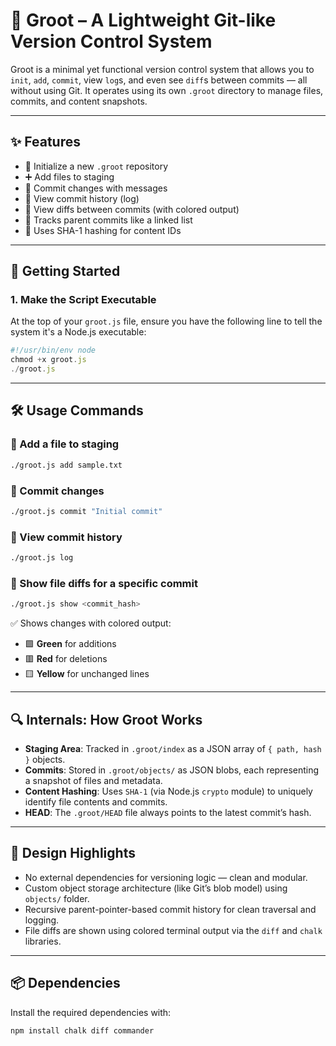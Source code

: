 # 🌱 Groot – A Lightweight Git-like Version Control System

Groot is a minimal yet functional version control system that allows you to `init`, `add`, `commit`, view `log`s, and even see `diff`s between commits — all without using Git. It operates using its own `.groot` directory to manage files, commits, and content snapshots.

---

## ✨ Features

- 🔧 Initialize a new `.groot` repository
- ➕ Add files to staging
- 📝 Commit changes with messages
- 🧾 View commit history (log)
- 🧩 View diffs between commits (with colored output)
- 🛑 Tracks parent commits like a linked list
- 🔐 Uses SHA-1 hashing for content IDs

---

## 🚀 Getting Started

### 1. Make the Script Executable

At the top of your `groot.js` file, ensure you have the following line to tell the system it's a Node.js executable:

```js
#!/usr/bin/env node
chmod +x groot.js
./groot.js
```

---

## 🛠️ Usage Commands

### 🔹 Add a file to staging

```bash
./groot.js add sample.txt
```

### 🔹 Commit changes

```bash
./groot.js commit "Initial commit"
```

### 🔹 View commit history
```bash
./groot.js log
```

### 🔹 Show file diffs for a specific commit


```bash
./groot.js show <commit_hash>
```

✅ Shows changes with colored output:

- 🟩 **Green** for additions  
- 🟥 **Red** for deletions  
- 🟨 **Yellow** for unchanged lines


---

## 🔍 Internals: How Groot Works

- **Staging Area**: Tracked in `.groot/index` as a JSON array of `{ path, hash }` objects.
- **Commits**: Stored in `.groot/objects/` as JSON blobs, each representing a snapshot of files and metadata.
- **Content Hashing**: Uses `SHA-1` (via Node.js `crypto` module) to uniquely identify file contents and commits.
- **HEAD**: The `.groot/HEAD` file always points to the latest commit’s hash.

---

## 🧠 Design Highlights

- No external dependencies for versioning logic — clean and modular.
- Custom object storage architecture (like Git’s blob model) using `objects/` folder.
- Recursive parent-pointer-based commit history for clean traversal and logging.
- File diffs are shown using colored terminal output via the `diff` and `chalk` libraries.

---

## 📦 Dependencies

Install the required dependencies with:

```bash
npm install chalk diff commander
```







